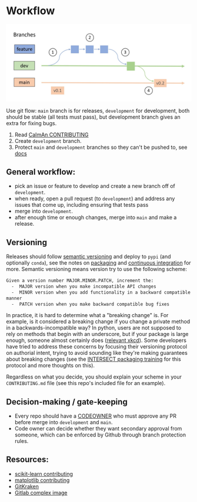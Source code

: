 # Workflow

![Workflow](gitflow.jpg)



Use git flow: `main` branch is for releases, `development` for development, both should be stable (all tests must pass), but development branch gives an extra for fixing bugs.

1. Read [CaImAn CONTRIBUTING](https://github.com/flatironinstitute/CaImAn/blob/dev/CONTRIBUTING.md)
2. Create `development` branch.
3. Protect `main` and `development` branches so they can't be pushed to, see [docs](https://docs.github.com/en/repositories/configuring-branches-and-merges-in-your-repository/managing-protected-branches/managing-a-branch-protection-rule)

## General workflow:
- pick an issue or feature to develop and create a new branch off of `development`.
- when ready, open a pull request (to `development`) and address any issues that come up, including ensuring that tests pass
- merge into `development`.
- after enough time or enough changes, merge into `main` and make a release.

## Versioning

Releases should follow [semantic versioning](https://semver.org/) and deploy to `pypi` (and optionally `conda`), see the notes on [packaging](02-packaging.md) and [continuous integration](06-ci.md) for more. Semantic versioning means version try to use the following scheme:

```
Given a version number MAJOR.MINOR.PATCH, increment the:
  -  MAJOR version when you make incompatible API changes
  -  MINOR version when you add functionality in a backward compatible manner
  -  PATCH version when you make backward compatible bug fixes
```

In practice, it is hard to determine what a "breaking change" is. For example, is it considered a breaking change if you change a private method in a backwards-incompatible way? In python, users are not supposed to rely on methods that begin with an underscore, but if your package is large enough, someone almost certainly does ([relevant xkcd](https://xkcd.com/1172/)). Some developers have tried to address these concerns by focusing their versioning protocol on authorial intent, trying to avoid sounding like they're making guarantees about breaking changes (see the [INTERSECT packaging training](https://intersect-training.org/packaging/05-versioning/index.html#semver-semantic-versioning) for this protocol and more thoughts on this).

Regardless on what you decide, you should explain your scheme in your `CONTRIBUTING.md` file (see this repo's included file for an example).

## Decision-making / gate-keeping

- Every repo should have a [CODEOWNER](https://docs.github.com/en/repositories/managing-your-repositorys-settings-and-features/customizing-your-repository/about-code-owners) who must approve any PR before merge into `development` and `main`.
- Code owner can decide whether they want secondary approval from someone, which can be enforced by Github through branch protection rules.

## Resources:
- [scikit-learn contributing](https://scikit-learn.org/stable/developers/contributing.html)
- [matplotlib contributing](https://matplotlib.org/stable/devel/index.html)
- [GitKraken](https://www.gitkraken.com/learn/git/git-flow)
- [Gitlab complex image](https://docs.gitlab.com/ee/topics/img/gitlab_flow_gitdashflow.png)
